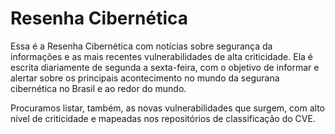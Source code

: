 # Resenha Cibernética

Essa é a Resenha Cibernética com notícias sobre segurança da informações e as mais recentes vulnerabilidades de alta criticidade. Ela é escrita diariamente de segunda a sexta-feira, com o objetivo de informar e alertar sobre os principais acontecimento no mundo da segurana cibernética no Brasil e ao redor do mundo.

Procuramos listar, também, as novas vulnerabilidades que surgem, com alto nível de criticidade e mapeadas nos repositórios de classificação do CVE.
